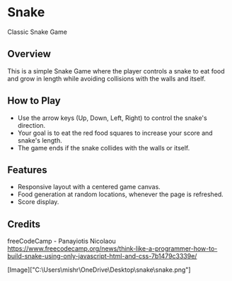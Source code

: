 # Snake

Classic Snake Game

## Overview

This is a simple Snake Game where the player controls a snake to eat food and grow in length while avoiding collisions with the walls and itself.

## How to Play

- Use the arrow keys (Up, Down, Left, Right) to control the snake's direction.
- Your goal is to eat the red food squares to increase your score and snake's length.
- The game ends if the snake collides with the walls or itself.

## Features

- Responsive layout with a centered game canvas.
- Food generation at random locations, whenever the page is refreshed.
- Score display.

## Credits
freeCodeCamp - Panayiotis Nicolaou
https://www.freecodecamp.org/news/think-like-a-programmer-how-to-build-snake-using-only-javascript-html-and-css-7b1479c3339e/

[Image]["C:\Users\mishr\OneDrive\Desktop\snake\snake.png"]
